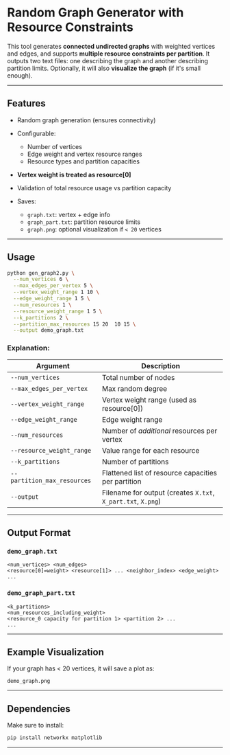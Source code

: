 # Random Graph Generator with Resource Constraints

This tool generates **connected undirected graphs** with weighted vertices and edges, and supports **multiple resource constraints per partition**. It outputs two text files: one describing the graph and another describing partition limits. Optionally, it will also **visualize the graph** (if it's small enough).

---

## Features

* Random graph generation (ensures connectivity)
* Configurable:

  * Number of vertices
  * Edge weight and vertex resource ranges
  * Resource types and partition capacities
* **Vertex weight is treated as resource\[0]**
* Validation of total resource usage vs partition capacity
* Saves:

  * `graph.txt`: vertex + edge info
  * `graph_part.txt`: partition resource limits
  * `graph.png`: optional visualization if `< 20` vertices

---

## Usage

```bash
python gen_graph2.py \
  --num_vertices 6 \
  --max_edges_per_vertex 5 \
  --vertex_weight_range 1 10 \
  --edge_weight_range 1 5 \
  --num_resources 1 \
  --resource_weight_range 1 5 \
  --k_partitions 2 \
  --partition_max_resources 15 20  10 15 \
  --output demo_graph.txt
```

### Explanation:

| Argument                    | Description                                                  |
| --------------------------- | ------------------------------------------------------------ |
| `--num_vertices`            | Total number of nodes                                        |
| `--max_edges_per_vertex`    | Max random degree                                            |
| `--vertex_weight_range`     | Vertex weight range (used as resource\[0])                   |
| `--edge_weight_range`       | Edge weight range                                            |
| `--num_resources`           | Number of *additional* resources per vertex                  |
| `--resource_weight_range`   | Value range for each resource                                |
| `--k_partitions`            | Number of partitions                                         |
| `--partition_max_resources` | Flattened list of resource capacities per partition          |
| `--output`                  | Filename for output (creates `X.txt`, `X_part.txt`, `X.png`) |

---

## Output Format

### `demo_graph.txt`

```
<num_vertices> <num_edges>
<resource[0]=weight> <resource[1]> ... <neighbor_index> <edge_weight> ...
```

### `demo_graph_part.txt`

```
<k_partitions>
<num_resources_including_weight>
<resource_0 capacity for partition 1> <partition 2> ...
...
```

---

## Example Visualization

If your graph has < 20 vertices, it will save a plot as:

```
demo_graph.png
```

---

## Dependencies

Make sure to install:

```bash
pip install networkx matplotlib
```

---

